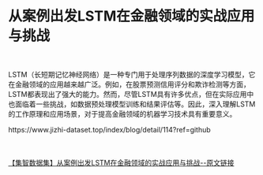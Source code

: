 <h1>从案例出发LSTM在金融领域的实战应用与挑战</h1><br /><p>LSTM（长短期记忆神经网络）是一种专门用于处理序列数据的深度学习模型，它在金融领域的应用越来越广泛。例如，在股票预测信用评分和欺诈检测等方面，LSTM都表现出了强大的能力。然而，尽管LSTM具有许多优点，但在实际应用中也面临着一些挑战，如数据预处理模型训练和结果评估等。因此，深入理解LSTM的工作原理和应用场景，对于提高金融领域的机器学习技术具有重要意义。</p><p>https://www.jizhi-dataset.top/index/blog/detail/114?ref=github</p><br /><br /><a href="https://www.jizhi-dataset.top/index/blog/detail/114?ref=github" target="_blank">【集智数据集】从案例出发LSTM在金融领域的实战应用与挑战--原文链接</a>